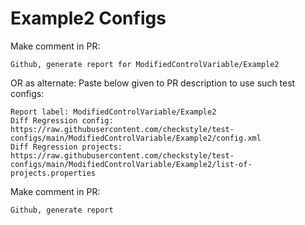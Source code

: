 # Example2 Configs
Make comment in PR:
```
Github, generate report for ModifiedControlVariable/Example2
```
OR as alternate:
Paste below given to PR description to use such test configs:
```
Report label: ModifiedControlVariable/Example2
Diff Regression config: https://raw.githubusercontent.com/checkstyle/test-configs/main/ModifiedControlVariable/Example2/config.xml
Diff Regression projects: https://raw.githubusercontent.com/checkstyle/test-configs/main/ModifiedControlVariable/Example2/list-of-projects.properties
```
Make comment in PR:
```
Github, generate report
```
